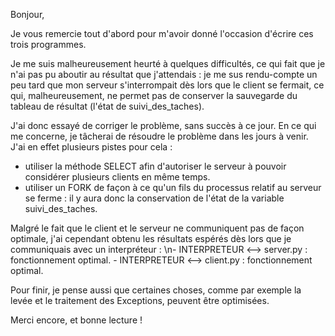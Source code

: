 Bonjour,

Je vous remercie tout d'abord pour m'avoir donné l'occasion d'écrire ces trois programmes.

Je me suis malheureusement heurté à quelques difficultés, ce qui fait que je n'ai pas pu aboutir au résultat que j'attendais : je me sus rendu-compte un peu tard que mon serveur s'interrompait dès lors que le client se fermait, ce qui, malheureusement, ne permet pas de conserver la sauvegarde du tableau de résultat (l'état de suivi_des_taches).

J'ai donc essayé de corriger le problème, sans succès à ce jour. En ce qui me concerne, je tâcherai de résoudre le problème dans les jours à venir. J'ai en effet plusieurs pistes pour cela :
  - utiliser la méthode SELECT afin d'autoriser le serveur à pouvoir considérer plusieurs clients en même temps.
  - utiliser un FORK de façon à ce qu'un fils du processus relatif au serveur se ferme : il y aura donc la conservation de l'état de la variable suivi_des_taches.
  
Malgré le fait que le client et le serveur ne communiquent pas de façon optimale, j'ai cependant obtenu les résultats espérés dès lors que je communiquais avec un interpréteur :
    \n- INTERPRETEUR <--> server.py : fonctionnement optimal.
    - INTERPRETEUR <--> client.py : fonctionnement optimal.

Pour finir, je pense aussi que certaines choses, comme par exemple la levée et le traitement des Exceptions, peuvent être optimisées.

Merci encore, et bonne lecture !

